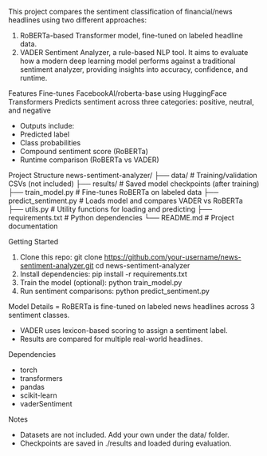 This project compares the sentiment classification of financial/news headlines using two different approaches:
1. RoBERTa-based Transformer model, fine-tuned on labeled headline data.
2. VADER Sentiment Analyzer, a rule-based NLP tool.
It aims to evaluate how a modern deep learning model performs against a traditional sentiment analyzer, providing insights into accuracy, confidence, and runtime.

Features
Fine-tunes FacebookAI/roberta-base using HuggingFace Transformers
Predicts sentiment across three categories: positive, neutral, and negative
- Outputs include:
- Predicted label
- Class probabilities
- Compound sentiment score (RoBERTa)
- Runtime comparison (RoBERTa vs VADER)

Project Structure
news-sentiment-analyzer/
├── data/ # Training/validation CSVs (not included)
├── results/ # Saved model checkpoints (after training)
├── train_model.py # Fine-tunes RoBERTa on labeled data
├── predict_sentiment.py # Loads model and compares VADER vs RoBERTa
├── utils.py # Utility functions for loading and predicting
├── requirements.txt # Python dependencies
└── README.md # Project documentation

Getting Started
1. Clone this repo:
git clone https://github.com/your-username/news-sentiment-analyzer.git
cd news-sentiment-analyzer
2. Install dependencies:
pip install -r requirements.txt
3. Train the model (optional):
python train_model.py
4. Run sentiment comparisons:
python predict_sentiment.py

Model Details
= RoBERTa is fine-tuned on labeled news headlines across 3 sentiment classes.
- VADER uses lexicon-based scoring to assign a sentiment label.
- Results are compared for multiple real-world headlines.

Dependencies
- torch
- transformers
- pandas
- scikit-learn
- vaderSentiment

Notes
- Datasets are not included. Add your own under the data/ folder.
- Checkpoints are saved in ./results and loaded during evaluation.
